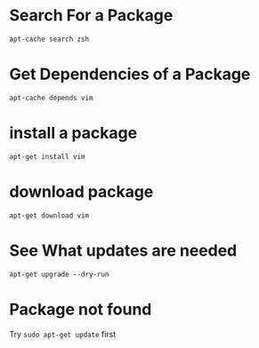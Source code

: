 # Search For a Package
`apt-cache search zsh`

# Get Dependencies of a Package
`apt-cache depends vim`

# install a package
`apt-get install vim`

# download package
`apt-get download vim`

# See What updates are needed
`apt-get upgrade --dry-run`

# Package not found
Try `sudo apt-get update` first

